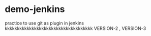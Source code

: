 # demo-jenkins
practice to use git as plugin in jenkins kkkkkkkkkkkkkkkkkkkkkkkkkkkkkkkkkkkk 
VERSION-2 ,
VERSION-3
